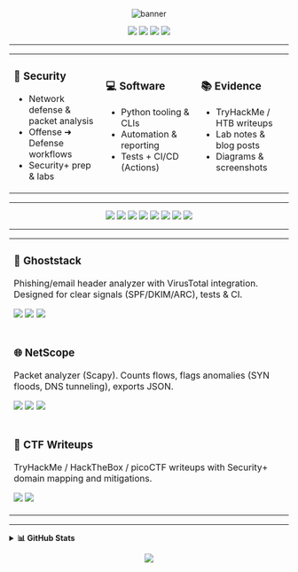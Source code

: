 <!-- HERO -->
<p align="center">
  <img src="https://capsule-render.vercel.app/api?type=rect&color=0:6EE7F9,100:9333EA&height=140&text=Chai%20Das%20%7C%20NullBarry&fontColor=ffffff&fontSize=42&fontAlign=50&fontAlignY=70&desc=Cybersecurity%20%E2%80%A2%20Software%20%E2%80%A2%20Networks&descAlign=50&descAlignY=95" alt="banner"/>
</p>

<!-- QUICK LINKS -->
<p align="center">
  <a href="https://github.com/NullBarry?tab=repositories"><img src="https://img.shields.io/badge/Projects-1f2937?style=for-the-badge&logo=github&logoColor=white&labelColor=111827"></a>
  <a href="https://your-blog-url-here"><img src="https://img.shields.io/badge/Blog-2563EB?style=for-the-badge&logo=hashnode&logoColor=white"></a>
  <a href="mailto:your-email@example.com"><img src="https://img.shields.io/badge/Email-10B981?style=for-the-badge&logo=gmail&logoColor=white"></a>
  <a href="https://www.linkedin.com/in/your-linkedin/"><img src="https://img.shields.io/badge/LinkedIn-0A66C2?style=for-the-badge&logo=linkedin&logoColor=white"></a>
</p>

---

<!-- THREE "CARDS" USING TABLE -->
<table>
  <tr>
    <td width="33%">
      <h3>🔐 Security</h3>
      <ul>
        <li>Network defense & packet analysis</li>
        <li>Offense ➜ Defense workflows</li>
        <li>Security+ prep & labs</li>
      </ul>
    </td>
    <td width="34%">
      <h3>💻 Software</h3>
      <ul>
        <li>Python tooling & CLIs</li>
        <li>Automation & reporting</li>
        <li>Tests + CI/CD (Actions)</li>
      </ul>
    </td>
    <td width="33%">
      <h3>📚 Evidence</h3>
      <ul>
        <li>TryHackMe / HTB writeups</li>
        <li>Lab notes & blog posts</li>
        <li>Diagrams & screenshots</li>
      </ul>
    </td>
  </tr>
</table>

---

<!-- SKILLS BADGES -->
<p align="center">
  <img src="https://img.shields.io/badge/Python-3776AB.svg?style=for-the-badge&logo=python&logoColor=white"/>
  <img src="https://img.shields.io/badge/Bash-121011.svg?style=for-the-badge&logo=gnu-bash&logoColor=white"/>
  <img src="https://img.shields.io/badge/Linux-222222.svg?style=for-the-badge&logo=linux&logoColor=white"/>
  <img src="https://img.shields.io/badge/Wireshark-1679A7.svg?style=for-the-badge&logo=wireshark&logoColor=white"/>
  <img src="https://img.shields.io/badge/Nmap-4A5568.svg?style=for-the-badge"/>
  <img src="https://img.shields.io/badge/Scapy-9333EA.svg?style=for-the-badge"/>
  <img src="https://img.shields.io/badge/Snort/Suricata-ef4444.svg?style=for-the-badge"/>
  <img src="https://img.shields.io/badge/GitHub%20Actions-2088FF.svg?style=for-the-badge&logo=github-actions&logoColor=white"/>
</p>

---

<!-- FEATURED "CARDS" (EDIT LINKS AS YOU PUBLISH) -->
<table>
  <tr>
    <td>
      <h3>🧩 Ghoststack</h3>
      <p>Phishing/email header analyzer with VirusTotal integration. Designed for clear signals (SPF/DKIM/ARC), tests & CI.</p>
      <p>
        <a href="https://github.com/NullBarry/ghoststack"><img src="https://img.shields.io/badge/Repo-111827?style=flat&logo=github&logoColor=white"></a>
        <img src="https://img.shields.io/badge/Python-3776AB?style=flat">
        <img src="https://img.shields.io/badge/CLI-0ea5e9?style=flat">
      </p>
    </td>
  </tr>
  <tr>
    <td>
      <h3>🌐 NetScope</h3>
      <p>Packet analyzer (Scapy). Counts flows, flags anomalies (SYN floods, DNS tunneling), exports JSON.</p>
      <p>
        <a href="https://github.com/NullBarry/netscope"><img src="https://img.shields.io/badge/Repo-111827?style=flat&logo=github&logoColor=white"></a>
        <img src="https://img.shields.io/badge/Scapy-9333EA?style=flat">
        <img src="https://img.shields.io/badge/Network-0ea5e9?style=flat">
      </p>
    </td>
  </tr>
  <tr>
    <td>
      <h3>📝 CTF Writeups</h3>
      <p>TryHackMe / HackTheBox / picoCTF writeups with Security+ domain mapping and mitigations.</p>
      <p>
        <a href="https://github.com/NullBarry/ctf-writeups"><img src="https://img.shields.io/badge/Repo-111827?style=flat&logo=github&logoColor=white"></a>
        <a href="https://your-blog-url-here"><img src="https://img.shields.io/badge/Blog-2563EB?style=flat&logo=hashnode&logoColor=white"></a>
      </p>
    </td>
  </tr>
</table>

---

<!-- COLLAPSIBLE STATS (OPTIONAL—KEEP IF YOU LIKE) -->
<details>
  <summary><b>📊 GitHub Stats</b></summary>
  <br/>
  <p align="center">
    <img height="150" src="https://github-readme-stats.vercel.app/api?username=NullBarry&show_icons=true&hide_title=true&hide_border=true" />
    <img height="150" src="https://github-readme-stats.vercel.app/api/top-langs/?username=NullBarry&layout=compact&hide_border=true" />
  </p>
</details>

<!-- FOOTER BANNER -->
<p align="center">
  <img src="https://capsule-render.vercel.app/api?type=waving&height=120&color=0:10B981,100:2563EB&section=footer" />
</p>
